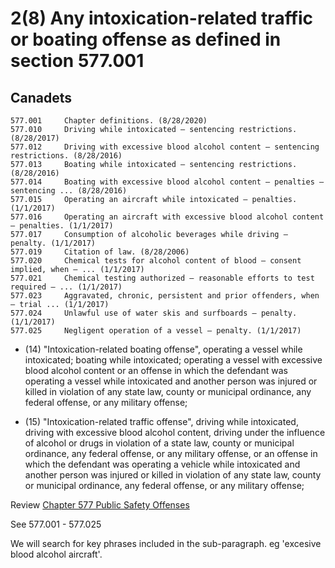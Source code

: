 # 2(8)  Any intoxication-related traffic or boating offense as defined in section 577.001

## Canadets

```
577.001  	Chapter definitions. (8/28/2020)		
577.010  	Driving while intoxicated — sentencing restrictions. (8/28/2017)		
577.012  	Driving with excessive blood alcohol content — sentencing restrictions. (8/28/2016)		
577.013  	Boating while intoxicated — sentencing restrictions. (8/28/2016)		
577.014  	Boating with excessive blood alcohol content — penalties — sentencing ... (8/28/2016)		
577.015  	Operating an aircraft while intoxicated — penalties. (1/1/2017)		
577.016  	Operating an aircraft with excessive blood alcohol content — penalties. (1/1/2017)		
577.017  	Consumption of alcoholic beverages while driving — penalty. (1/1/2017)		
577.019  	Citation of law. (8/28/2006)		
577.020  	Chemical tests for alcohol content of blood — consent implied, when — ... (1/1/2017)		
577.021  	Chemical testing authorized — reasonable efforts to test required — ... (1/1/2017)		
577.023  	Aggravated, chronic, persistent and prior offenders, when — trial ... (1/1/2017)		
577.024  	Unlawful use of water skis and surfboards — penalty. (1/1/2017)		
577.025  	Negligent operation of a vessel — penalty. (1/1/2017)
```


* (14)  "Intoxication-related boating offense", operating a vessel while intoxicated; boating while intoxicated; operating a vessel with excessive blood alcohol content or an offense in which the defendant was operating a vessel while intoxicated and another person was injured or killed in violation of any state law, county or municipal ordinance, any federal offense, or any military offense;

* (15)  "Intoxication-related traffic offense", driving while intoxicated, driving with excessive blood alcohol content, driving under the influence of alcohol or drugs in violation of a state law, county or municipal ordinance, any federal offense, or any military offense, or an offense in which the defendant was operating a vehicle while intoxicated and another person was injured or killed in violation of any state law, county or municipal ordinance, any federal offense, or any military offense;


Review [Chapter 577 Public Safety Offenses](https://revisor.mo.gov/main/OneChapter.aspx?chapter=577)

See 577.001 - 577.025


We will search for key phrases included in the sub-paragraph.  eg 'excesive blood alcohol aircraft'.
